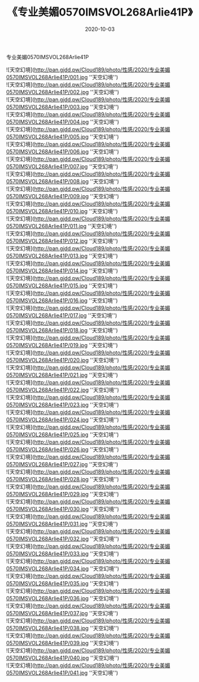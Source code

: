 ﻿---
layout: post
title:  《专业美媚0570IMSVOL268Arlie41P》
date:   2020-10-03
img: http://pan.gjdd.pw/Cloud189/photo/性感/2020/专业美媚0570IMSVOL268Arlie41P/000.jpg
categories: [美女, 性感, 泳衣]
---

专业美媚0570IMSVOL268Arlie41P



![天空幻境](http://pan.gjdd.pw/Cloud189/photo/性感/2020/专业美媚0570IMSVOL268Arlie41P/001.jpg ''天空幻境'') <br>
![天空幻境](http://pan.gjdd.pw/Cloud189/photo/性感/2020/专业美媚0570IMSVOL268Arlie41P/002.jpg ''天空幻境'') <br>
![天空幻境](http://pan.gjdd.pw/Cloud189/photo/性感/2020/专业美媚0570IMSVOL268Arlie41P/003.jpg ''天空幻境'') <br>
![天空幻境](http://pan.gjdd.pw/Cloud189/photo/性感/2020/专业美媚0570IMSVOL268Arlie41P/004.jpg ''天空幻境'') <br>
![天空幻境](http://pan.gjdd.pw/Cloud189/photo/性感/2020/专业美媚0570IMSVOL268Arlie41P/005.jpg ''天空幻境'') <br>
![天空幻境](http://pan.gjdd.pw/Cloud189/photo/性感/2020/专业美媚0570IMSVOL268Arlie41P/006.jpg ''天空幻境'') <br>
![天空幻境](http://pan.gjdd.pw/Cloud189/photo/性感/2020/专业美媚0570IMSVOL268Arlie41P/007.jpg ''天空幻境'') <br>
![天空幻境](http://pan.gjdd.pw/Cloud189/photo/性感/2020/专业美媚0570IMSVOL268Arlie41P/008.jpg ''天空幻境'') <br>
![天空幻境](http://pan.gjdd.pw/Cloud189/photo/性感/2020/专业美媚0570IMSVOL268Arlie41P/009.jpg ''天空幻境'') <br>
![天空幻境](http://pan.gjdd.pw/Cloud189/photo/性感/2020/专业美媚0570IMSVOL268Arlie41P/010.jpg ''天空幻境'') <br>
![天空幻境](http://pan.gjdd.pw/Cloud189/photo/性感/2020/专业美媚0570IMSVOL268Arlie41P/011.jpg ''天空幻境'') <br>
![天空幻境](http://pan.gjdd.pw/Cloud189/photo/性感/2020/专业美媚0570IMSVOL268Arlie41P/012.jpg ''天空幻境'') <br>
![天空幻境](http://pan.gjdd.pw/Cloud189/photo/性感/2020/专业美媚0570IMSVOL268Arlie41P/013.jpg ''天空幻境'') <br>
![天空幻境](http://pan.gjdd.pw/Cloud189/photo/性感/2020/专业美媚0570IMSVOL268Arlie41P/014.jpg ''天空幻境'') <br>
![天空幻境](http://pan.gjdd.pw/Cloud189/photo/性感/2020/专业美媚0570IMSVOL268Arlie41P/015.jpg ''天空幻境'') <br>
![天空幻境](http://pan.gjdd.pw/Cloud189/photo/性感/2020/专业美媚0570IMSVOL268Arlie41P/016.jpg ''天空幻境'') <br>
![天空幻境](http://pan.gjdd.pw/Cloud189/photo/性感/2020/专业美媚0570IMSVOL268Arlie41P/017.jpg ''天空幻境'') <br>
![天空幻境](http://pan.gjdd.pw/Cloud189/photo/性感/2020/专业美媚0570IMSVOL268Arlie41P/018.jpg ''天空幻境'') <br>
![天空幻境](http://pan.gjdd.pw/Cloud189/photo/性感/2020/专业美媚0570IMSVOL268Arlie41P/019.jpg ''天空幻境'') <br>
![天空幻境](http://pan.gjdd.pw/Cloud189/photo/性感/2020/专业美媚0570IMSVOL268Arlie41P/020.jpg ''天空幻境'') <br>
![天空幻境](http://pan.gjdd.pw/Cloud189/photo/性感/2020/专业美媚0570IMSVOL268Arlie41P/021.jpg ''天空幻境'') <br>
![天空幻境](http://pan.gjdd.pw/Cloud189/photo/性感/2020/专业美媚0570IMSVOL268Arlie41P/022.jpg ''天空幻境'') <br>
![天空幻境](http://pan.gjdd.pw/Cloud189/photo/性感/2020/专业美媚0570IMSVOL268Arlie41P/023.jpg ''天空幻境'') <br>
![天空幻境](http://pan.gjdd.pw/Cloud189/photo/性感/2020/专业美媚0570IMSVOL268Arlie41P/024.jpg ''天空幻境'') <br>
![天空幻境](http://pan.gjdd.pw/Cloud189/photo/性感/2020/专业美媚0570IMSVOL268Arlie41P/025.jpg ''天空幻境'') <br>
![天空幻境](http://pan.gjdd.pw/Cloud189/photo/性感/2020/专业美媚0570IMSVOL268Arlie41P/026.jpg ''天空幻境'') <br>
![天空幻境](http://pan.gjdd.pw/Cloud189/photo/性感/2020/专业美媚0570IMSVOL268Arlie41P/027.jpg ''天空幻境'') <br>
![天空幻境](http://pan.gjdd.pw/Cloud189/photo/性感/2020/专业美媚0570IMSVOL268Arlie41P/028.jpg ''天空幻境'') <br>
![天空幻境](http://pan.gjdd.pw/Cloud189/photo/性感/2020/专业美媚0570IMSVOL268Arlie41P/029.jpg ''天空幻境'') <br>
![天空幻境](http://pan.gjdd.pw/Cloud189/photo/性感/2020/专业美媚0570IMSVOL268Arlie41P/030.jpg ''天空幻境'') <br>
![天空幻境](http://pan.gjdd.pw/Cloud189/photo/性感/2020/专业美媚0570IMSVOL268Arlie41P/031.jpg ''天空幻境'') <br>
![天空幻境](http://pan.gjdd.pw/Cloud189/photo/性感/2020/专业美媚0570IMSVOL268Arlie41P/032.jpg ''天空幻境'') <br>
![天空幻境](http://pan.gjdd.pw/Cloud189/photo/性感/2020/专业美媚0570IMSVOL268Arlie41P/033.jpg ''天空幻境'') <br>
![天空幻境](http://pan.gjdd.pw/Cloud189/photo/性感/2020/专业美媚0570IMSVOL268Arlie41P/034.jpg ''天空幻境'') <br>
![天空幻境](http://pan.gjdd.pw/Cloud189/photo/性感/2020/专业美媚0570IMSVOL268Arlie41P/035.jpg ''天空幻境'') <br>
![天空幻境](http://pan.gjdd.pw/Cloud189/photo/性感/2020/专业美媚0570IMSVOL268Arlie41P/036.jpg ''天空幻境'') <br>
![天空幻境](http://pan.gjdd.pw/Cloud189/photo/性感/2020/专业美媚0570IMSVOL268Arlie41P/037.jpg ''天空幻境'') <br>
![天空幻境](http://pan.gjdd.pw/Cloud189/photo/性感/2020/专业美媚0570IMSVOL268Arlie41P/038.jpg ''天空幻境'') <br>
![天空幻境](http://pan.gjdd.pw/Cloud189/photo/性感/2020/专业美媚0570IMSVOL268Arlie41P/039.jpg ''天空幻境'') <br>
![天空幻境](http://pan.gjdd.pw/Cloud189/photo/性感/2020/专业美媚0570IMSVOL268Arlie41P/040.jpg ''天空幻境'') <br>
![天空幻境](http://pan.gjdd.pw/Cloud189/photo/性感/2020/专业美媚0570IMSVOL268Arlie41P/041.jpg ''天空幻境'') <br>